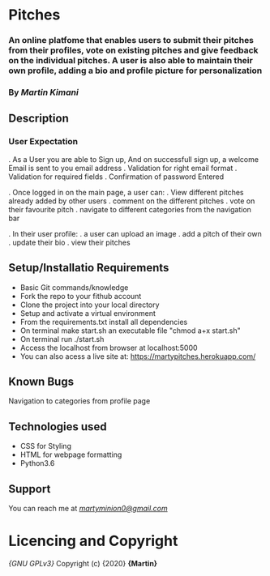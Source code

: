 # Pitches
### An online platfome that enables users to submit their pitches from their profiles, vote on existing pitches and give feedback on the individual pitches. A user is also able to maintain their own profile, adding a bio and profile picture for personalization

### By *Martin Kimani*

## Description
### User Expectation
. As a User you are able to Sign up, And on successfull sign up, a welcome Email is sent to you email address
  . Validation for right email format
  . Validation for required fields
  . Confirmation of password Entered

. Once logged in on the main page, a user can:
  . View different pitches already added by other users
  . comment on the different pitches
  . vote on their favourite pitch
  . navigate to different categories from the navigation bar

. In their user profile:
  . a user can upload an image
  . add a pitch of their own
  . update their bio
  . view their pitches

## Setup/Installatio Requirements
* Basic Git commands/knowledge
* Fork the repo to your fithub account
* Clone the project into your local directory
* Setup and activate a virtual environment
* From the requirements.txt install all dependencies
* On terminal make start.sh an executable file "chmod a+x start.sh"
* On terminal run ./start.sh
* Access the localhost from browser at localhost:5000
* You can also acess a live site at: https://martypitches.herokuapp.com/

## Known Bugs
  Navigation to categories from profile page

## Technologies used
* CSS for Styling
* HTML for webpage formatting 
* Python3.6

## Support
   You can reach me at *martyminion0@gmail.com* 

# Licencing and Copyright
*{GNU GPLv3}*
Copyright (c) {2020} **{Martin}**
